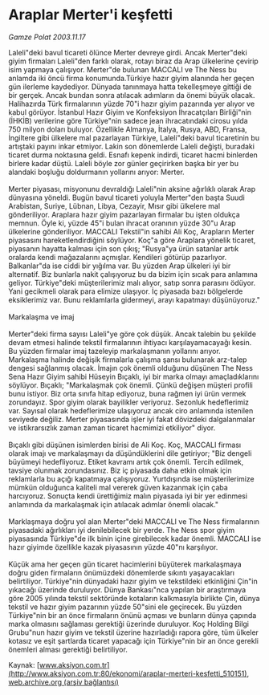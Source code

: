 # Araplar Merter'i keşfetti

*Gamze Polat 2003.11.17*

<div class="pNewsDetailMainContent ctx_content" itemprop="articleBody">
 Laleli"deki bavul ticareti ölünce Merter devreye girdi. Ancak Merter"deki giyim firmaları Laleli"den farklı olarak, rotayı biraz da Arap ülkelerine çevirip isim yapmaya çalışıyor. Merter"de bulunan MACCALI ve The Ness bu anlamda iki öncü firma konumunda.Türkiye hazır giyim alanında her geçen gün ilerleme kaydediyor. Dünyada tanınmaya hatta tekelleşmeye gittiği de bir gerçek. Ancak bundan sonra atılacak adımların da önemi büyük olacak. Halihazırda Türk firmalarının yüzde 70"i hazır giyim pazarında yer alıyor ve kabul görüyor. İstanbul Hazır Giyim ve Konfeksiyon İhracatçıları Birliği"nin (İHKİB) verilerine göre Türkiye"nin sadece jean ihracatındaki cirosu yılda 750 milyon doları buluyor. Özellikle Almanya, İtalya, Rusya, ABD, Fransa, İngiltere gibi ülkelere mal pazarlayan Türkiye, Laleli"deki bavul ticaretinin bu artıştaki payını inkar etmiyor. Lakin son dönemlerde Laleli değişti, buradaki ticaret durma noktasına geldi. Esnafı kepenk indirdi, ticaret hacmi binlerden birlere kadar düştü. Laleli böyle zor günler geçirirken başka bir yer bu alandaki boşluğu doldurmanın yollarını arıyor: Merter.
 <br/>
 <br/>
 Merter piyasası, misyonunu devraldığı Laleli"nin aksine ağırlıklı olarak Arap dünyasına yöneldi. Bugün bavul ticareti yoluyla Merter"den başta Suudi Arabistan, Suriye, Lübnan, Libya, Cezayir, Mısır gibi ülkelere mal gönderiliyor. Araplara hazır giyim pazarlayan firmalar bu işten oldukça memnun. Öyle ki, yüzde 45"i bulan ihracat oranının yüzde 30"u Arap ülkelerine gönderiliyor. MACCALI Tekstil"in sahibi Ali Koç, Arapların Merter piyasasını hareketlendirdiğini söylüyor. Koç"a göre Araplara yönelik ticaret, piyasanın hayatta kalması için son çıkış; "Rusya"ya ürün satanlar artık oralarda kendi mağazalarını açmışlar. Kendileri götürüp pazarlıyor. Balkanlar"da ise ciddi bir yığılma var. Bu yüzden Arap ülkeleri iyi bir alternatif. Biz bunlarla nakit çalışıyoruz bu da bizim için sıcak para anlamına geliyor. Türkiye"deki müşterilerimiz malı alıyor, satıp sonra parasını ödüyor. Yani gecikmeli olarak para elimize ulaşıyor. İç piyasada bazı bölgelerde eksiklerimiz var. Bunu reklamlarla gidermeyi, arayı kapatmayı düşünüyoruz."
 <br/>
 <br/>
 Markalaşma ve imaj
 <br/>
 <br/>
 Merter"deki firma sayısı Laleli"ye göre çok düşük. Ancak talebin bu şekilde devam etmesi halinde tekstil firmalarının ihtiyacı karşılayamacayağı kesin. Bu yüzden firmalar imaj tazeleyip markalaşmanın yollarını arıyor. Markalaşma halinde değişik firmalarla çalışma şansı bulunarak arz-talep dengesi sağlanmış olacak. İmajın çok önemli olduğunu düşünen The Ness Sena Hazır Giyim sahibi Hüseyin Bıçaklı, iyi bir marka olmayı amaçladıklarını söylüyor. Bıçaklı; "Markalaşmak çok önemli. Çünkü değişen müşteri profili bunu istiyor. Biz orta sınıfa hitap ediyoruz, buna rağmen iyi ürün vermek zorundayız. Spor giyim olarak bayilikler veriyoruz. Sezonluk hedeflerimiz var. Sayısal olarak hedeflerimize ulaşıyoruz ancak ciro anlamında istenilen seviyede değiliz. Merter piyasasında işler iyi fakat dövizdeki dalgalanmalar ve istikrarsızlık zaman zaman ticaret hacmimizi etkiliyor" diyor.
 <br/>
 <br/>
 Bıçaklı gibi düşünen isimlerden birisi de Ali Koç. Koç, MACCALI firması olarak imajı ve markalaşmayı da düşündüklerini dile getiriyor; "Biz dengeli büyümeyi hedefliyoruz. Etiket kavramı artık çok önemli. Tercih edilmek, tavsiye olunmak zorundasınız. Biz iç piyasada daha etkin olmak için reklamlarla bu açığı kapatmaya çalışıyoruz. Yurtdışında ise müşterilerimize mümkün olduğunca kaliteli mal vererek güven kazanmak için çaba harcıyoruz. Sonuçta kendi ürettiğimiz malın piyasada iyi bir yer edinmesi anlamında da markalaşmak için atılacak adımlar önemli olacak."
 <br/>
 <br/>
 Marklaşmaya doğru yol alan Merter"deki MACCALI ve The Ness firmalarının piyasadaki ağırlıkları iyi denilebilecek bir yerde. The Ness spor giyim piyasasında Türkiye"de ilk binin içine girebilecek kadar önemli. MACCALI ise hazır giyimde özellikle kazak piyasasının yüzde 40"nı karşılıyor.
 <br/>
 <br/>
 Küçük ama her geçen gün ticaret hacimlerini büyüterek markalaşmaya doğru giden firmaların önümüzdeki dönemlerde sıkıntı yaşayacakları belirtiliyor. Türkiye"nin dünyadaki hazır giyim ve tekstildeki etkinliğini Çin"in yıkacağı üzerinde duruluyor. Dünya Bankası"nca yapılan bir araştırmaya göre 2005 yılında tekstil sektöründe kotaların kalkmasıyla birlikte Çin, dünya tekstil ve hazır giyim pazarının yüzde 50"sini ele geçirecek. Bu yüzden Türkiye"nin bir an önce firmaların önünü açması ve bunların dünya çapında marka olmasını sağlaması gerektiği üzerinde duruluyor. Koç Holding Bilgi Grubu"nun hazır giyim ve tekstil üzerine hazırladığı rapora göre, tüm ülkeler kotasız ve eşit şartlarda ticaret yapacağı için Türkiye"nin bir an önce gerekli önemleri alması gerektiği belirtiliyor.
 <br/>
</div>


Kaynak: [www.aksiyon.com.tr](http://www.aksiyon.com.tr:80/ekonomi/araplar-merteri-kesfetti_510151), [web.archive.org (arşiv bağlantısı)](http://web.archive.org/web/20151031114302/http://www.aksiyon.com.tr:80/ekonomi/araplar-merteri-kesfetti_510151)
